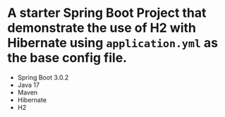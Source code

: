 # A starter Spring Boot Project that demonstrate the use of H2 with Hibernate using `application.yml` as the base config file.


- Spring Boot 3.0.2
- Java 17
- Maven
- Hibernate
- H2

